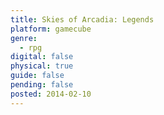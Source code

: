 ```yaml
---
title: Skies of Arcadia: Legends
platform: gamecube
genre:
  - rpg
digital: false
physical: true
guide: false
pending: false
posted: 2014-02-10
---
```

